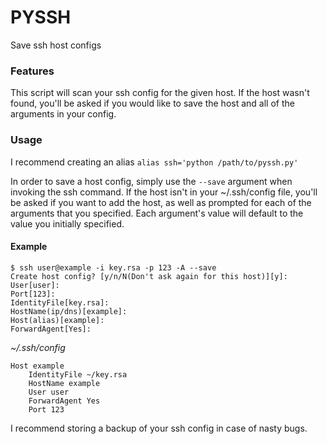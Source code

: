 # PYSSH #

Save ssh host configs


### Features ###

This script will scan your ssh config for the given host. 
If the host wasn't found, you'll be asked if you would like to save the host and all of the arguments in your config.


### Usage ###

I recommend creating an alias
	`alias ssh='python /path/to/pyssh.py'`

In order to save a host config, simply use the `--save` argument when invoking the ssh command.
If the host isn't in your ~/.ssh/config file, you'll be asked if you want to add the host, as well as prompted for each of the arguments that you specified.
Each argument's value will default to the value you initially specified.

#### Example ####
```
$ ssh user@example -i key.rsa -p 123 -A --save
Create host config? [y/n/N(Don't ask again for this host)][y]: 
User[user]:
Port[123]:
IdentityFile[key.rsa]:
HostName(ip/dns)[example]:
Host(alias)[example]:
ForwardAgent[Yes]:
```

*~/.ssh/config*
```
Host example
    IdentityFile ~/key.rsa
    HostName example
    User user
    ForwardAgent Yes
    Port 123
```

I recommend storing a backup of your ssh config in case of nasty bugs.

